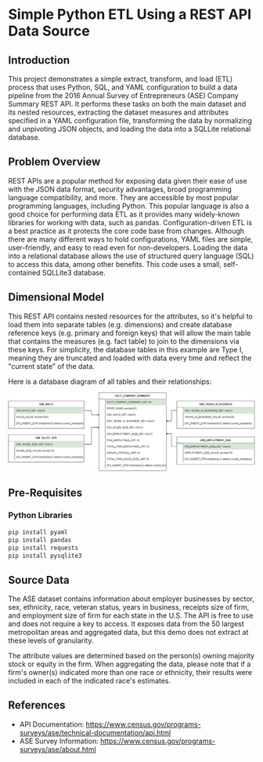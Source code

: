 # Simple Python ETL Using a REST API Data Source
## Introduction
This project demonstrates a simple extract, transform, and load (ETL) process that uses Python, SQL, and YAML configuration to build a data pipeline from the 2016 Annual Survey of Entrepreneurs (ASE) Company Summary REST API. It performs these tasks on both the main dataset and its nested resources, extracting the dataset measures and attributes specified in a YAML configuration file, transforming the data by normalizing and unpivoting JSON objects, and loading the data into a SQLLite relational database. 

## Problem Overview
REST APIs are a popular method for exposing data given their ease of use with the JSON data format, security advantages, broad programming language compatibility, and more. They are accessible by most popular programming languages, including Python. This popular language is also a good choice for performing data ETL as it provides many widely-known libraries for working with data, such as pandas. Configuration-driven ETL is a best practice as it protects the core code base from changes. Although there are many different ways to hold configurations, YAML files are simple, user-friendly, and easy to read even for non-developers. Loading the data into a relational database allows the use of structured query language (SQL) to access this data, among other benefits. This code uses a small, self-contained SQLLite3 database.

## Dimensional Model
This REST API contains nested resources for the attributes, so it's helpful to load them into separate tables (e.g. dimensions) and create database reference keys (e.g. primary and foreign keys) that will allow the main table that contains the measures (e.g. fact table) to join to the dimensions via these keys. For simplicity, the database tables in this example are Type I, meaning they are truncated and loaded with data every time and reflect the "current state" of the data. 

Here is a database diagram of all tables and their relationships:

![ASE Rest API Database Diagram](https://github.com/cdc0816/etl_census_ase/blob/main/ase_data_model.jpg)
    
## Pre-Requisites
### Python Libraries
    pip install pyaml
    pip install pandas
    pip install requests
    pip install pysqlite3

## Source Data
The ASE dataset contains information about employer businesses by sector, sex, ethnicity, race, veteran status, years in business, receipts size of firm, and employment size of firm for each state in the U.S. The API is free to use and does not require a key to access. It exposes data from the 50 largest metropolitan areas and aggregated data, but this demo does not extract at these levels of granularity. 

The attribute values are determined based on the person(s) owning majority stock or equity in the firm. When aggregating the data, please note that if a firm's owner(s) indicated more than one race or ethnicity, their results were included in each of the indicated race's estimates.

## References
* API Documentation: https://www.census.gov/programs-surveys/ase/technical-documentation/api.html
* ASE Survey Information: https://www.census.gov/programs-surveys/ase/about.html
